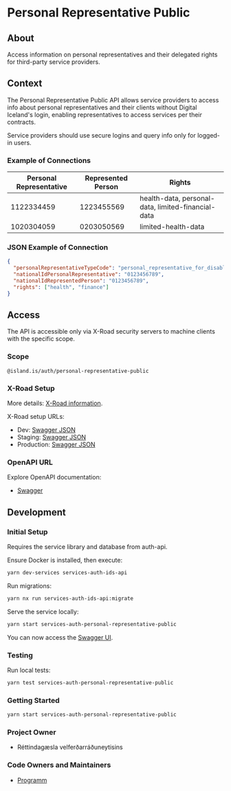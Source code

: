 # Personal Representative Public

## About

Access information on personal representatives and their delegated rights for third-party service providers.

## Context

The Personal Representative Public API allows service providers to access info about personal representatives and their clients without Digital Iceland's login, enabling representatives to access services per their contracts.

Service providers should use secure logins and query info only for logged-in users.

### Example of Connections

| **Personal Representative** | **Represented Person** | **Rights**                                         |
| --------------------------- | ---------------------- | -------------------------------------------------- |
| 1122334459                  | 1223455569             | health-data, personal-data, limited-financial-data |
| 1020304059                  | 0203050569             | limited-health-data                                |

### JSON Example of Connection

```json
{
  "personalRepresentativeTypeCode": "personal_representative_for_disabled_person",
  "nationalIdPersonalRepresentative": "0123456789",
  "nationalIdRepresentedPerson": "0123456789",
  "rights": ["health", "finance"]
}
```

## Access

The API is accessible only via X-Road security servers to machine clients with the specific scope.

### Scope

```text
@island.is/auth/personal-representative-public
```

### X-Road Setup

More details: [X-Road information](https://docs.devland.is/technical-overview/x-road/x-road-system-requirements).

X-Road setup URLs:

- Dev: [Swagger JSON](https://personal-representative-public-xrd.internal.dev01.devland.is/swagger-json)
- Staging: [Swagger JSON](https://personal-representative-public-xrd.internal.staging01.devland.is/swagger-json)
- Production: [Swagger JSON](https://personal-representative-public-xrd.internal.innskra.island.is/swagger-json)

### OpenAPI URL

Explore OpenAPI documentation:

- [Swagger](https://personal-representative-public-xrd.dev01.devland.is/swagger)

## Development

### Initial Setup

Requires the service library and database from auth-api.

Ensure Docker is installed, then execute:

```bash
yarn dev-services services-auth-ids-api
```

Run migrations:

```bash
yarn nx run services-auth-ids-api:migrate
```

Serve the service locally:

```bash
yarn start services-auth-personal-representative-public
```

You can now access the [Swagger UI]( http://localhost:3378).

### Testing

Run local tests:

```bash
yarn test services-auth-personal-representative-public
```

### Getting Started

```bash
yarn start services-auth-personal-representative-public
```

### Project Owner

- Réttindagæsla velferðarráðuneytisins

### Code Owners and Maintainers

- [Programm](https://github.com/orgs/island-is/teams/programm/members)

